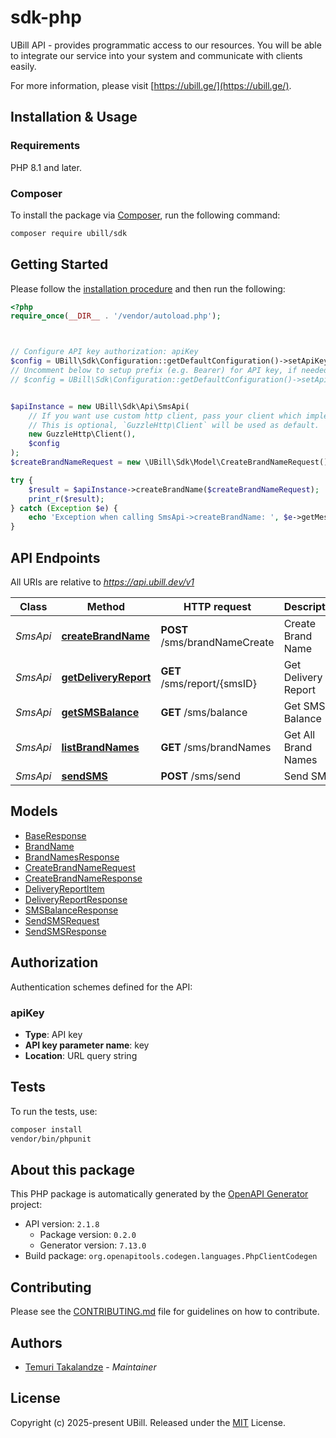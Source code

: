 # sdk-php

UBill API - provides programmatic access to our resources.
You will be able to integrate our service into your system and communicate with clients easily.

For more information, please visit [https://ubill.ge/](https://ubill.ge/).

## Installation & Usage

### Requirements

PHP 8.1 and later.

### Composer

To install the package via [Composer](https://getcomposer.org/), run the following command:

```bash
composer require ubill/sdk
```

## Getting Started

Please follow the [installation procedure](#installation--usage) and then run the following:

```php
<?php
require_once(__DIR__ . '/vendor/autoload.php');



// Configure API key authorization: apiKey
$config = UBill\Sdk\Configuration::getDefaultConfiguration()->setApiKey('key', 'YOUR_API_KEY');
// Uncomment below to setup prefix (e.g. Bearer) for API key, if needed
// $config = UBill\Sdk\Configuration::getDefaultConfiguration()->setApiKeyPrefix('key', 'Bearer');


$apiInstance = new UBill\Sdk\Api\SmsApi(
    // If you want use custom http client, pass your client which implements `GuzzleHttp\ClientInterface`.
    // This is optional, `GuzzleHttp\Client` will be used as default.
    new GuzzleHttp\Client(),
    $config
);
$createBrandNameRequest = new \UBill\Sdk\Model\CreateBrandNameRequest(); // \UBill\Sdk\Model\CreateBrandNameRequest | Brand Name payload to create

try {
    $result = $apiInstance->createBrandName($createBrandNameRequest);
    print_r($result);
} catch (Exception $e) {
    echo 'Exception when calling SmsApi->createBrandName: ', $e->getMessage(), PHP_EOL;
}

```

## API Endpoints

All URIs are relative to *https://api.ubill.dev/v1*

Class | Method | HTTP request | Description
------------ | ------------- | ------------- | -------------
*SmsApi* | [**createBrandName**](docs/Api/SmsApi.md#createbrandname) | **POST** /sms/brandNameCreate | Create Brand Name
*SmsApi* | [**getDeliveryReport**](docs/Api/SmsApi.md#getdeliveryreport) | **GET** /sms/report/{smsID} | Get Delivery Report
*SmsApi* | [**getSMSBalance**](docs/Api/SmsApi.md#getsmsbalance) | **GET** /sms/balance | Get SMS Balance
*SmsApi* | [**listBrandNames**](docs/Api/SmsApi.md#listbrandnames) | **GET** /sms/brandNames | Get All Brand Names
*SmsApi* | [**sendSMS**](docs/Api/SmsApi.md#sendsms) | **POST** /sms/send | Send SMS

## Models

- [BaseResponse](docs/Model/BaseResponse.md)
- [BrandName](docs/Model/BrandName.md)
- [BrandNamesResponse](docs/Model/BrandNamesResponse.md)
- [CreateBrandNameRequest](docs/Model/CreateBrandNameRequest.md)
- [CreateBrandNameResponse](docs/Model/CreateBrandNameResponse.md)
- [DeliveryReportItem](docs/Model/DeliveryReportItem.md)
- [DeliveryReportResponse](docs/Model/DeliveryReportResponse.md)
- [SMSBalanceResponse](docs/Model/SMSBalanceResponse.md)
- [SendSMSRequest](docs/Model/SendSMSRequest.md)
- [SendSMSResponse](docs/Model/SendSMSResponse.md)

## Authorization

Authentication schemes defined for the API:
### apiKey

- **Type**: API key
- **API key parameter name**: key
- **Location**: URL query string


## Tests

To run the tests, use:

```bash
composer install
vendor/bin/phpunit
```

## About this package

This PHP package is automatically generated by the [OpenAPI Generator](https://openapi-generator.tech) project:

- API version: `2.1.8`
    - Package version: `0.2.0`
    - Generator version: `7.13.0`
- Build package: `org.openapitools.codegen.languages.PhpClientCodegen`

## Contributing

Please see the [CONTRIBUTING.md](./CONTRIBUTING.md) file for guidelines on how to contribute.

## Authors

- [Temuri Takalandze](https://www.abgeo.dev) - *Maintainer*

## License

Copyright (c) 2025-present UBill.
Released under the [MIT](./LICENSE) License.
